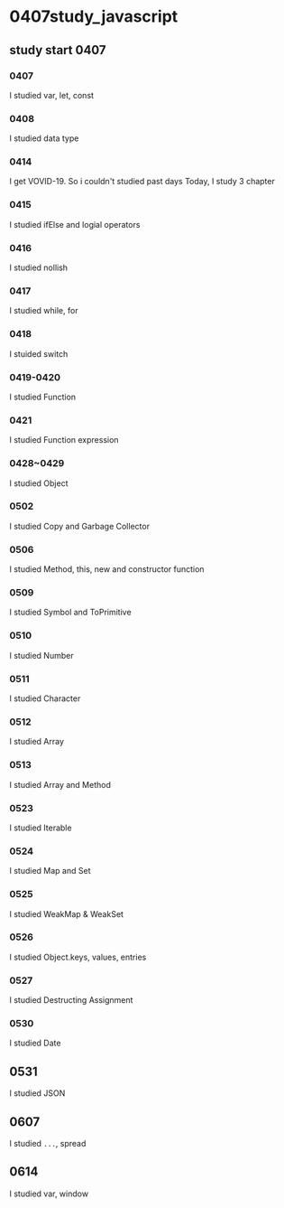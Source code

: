 # 0407study_javascript
## study start 0407
### 0407

I studied var, let, const

### 0408

I studied data type

### 0414

I get VOVID-19. So i couldn't studied past days
Today, I study 3 chapter 

### 0415 

I studied ifElse and logial operators

### 0416

I studied nollish

### 0417

I studied while, for

### 0418

I stuided switch

### 0419-0420

I studied Function

### 0421

I studied Function expression

### 0428~0429

I studied Object

### 0502

I studied Copy and Garbage Collector

### 0506

I studied Method, this, new and constructor function

### 0509

I studied Symbol and ToPrimitive

### 0510

I studied Number

### 0511

I studied Character

### 0512 

I studied Array

### 0513

I studied Array and Method

### 0523

I studied Iterable

### 0524

I studied Map and Set

### 0525

I studied WeakMap & WeakSet


### 0526

I studied Object.keys, values, entries


### 0527

I studied Destructing Assignment

### 0530

I studied Date

## 0531

I studied JSON

## 0607

I studied `...`, spread

## 0614

I studied var, window